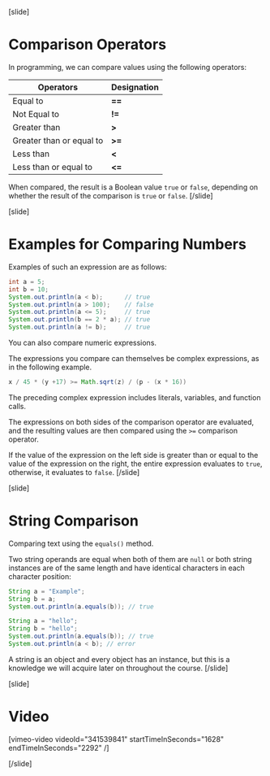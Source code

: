 [slide]
# Comparison Operators
In programming, we can compare values using the following operators:

|Operators|Designation|
|---------|-----------|
| Equal to |   **==** |
| Not Equal to |   **!=** |
| Greater than |   **>** |
| Greater than or equal to |   **>=** |
| Less than |   **<** |
| Less than or equal to |   **<=** |

When compared, the result is a Boolean value `true` or `false`, depending on whether the result of the comparison is `true` or `false`.
[/slide]

[slide]
# Examples for Comparing Numbers
Examples of such an expression are as follows:
```java live
int a = 5;
int b = 10;
System.out.println(a < b);      // true
System.out.println(a > 100);    // false
System.out.println(a <= 5);     // true
System.out.println(b == 2 * a); // true
System.out.println(a != b);     // true
```

You can also compare numeric expressions. 

The expressions you compare can themselves be complex expressions, as in the following example.

```java
x / 45 * (y +17) >= Math.sqrt(z) / (p - (x * 16))
```

The preceding complex expression includes literals, variables, and function calls. 

The expressions on both sides of the comparison operator are evaluated, and the resulting values are then compared using the `>=` comparison operator. 

If the value of the expression on the left side is greater than or equal to the value of the expression on the right, the entire expression evaluates to `true`, otherwise, it evaluates to `false`.
[/slide]

[slide]
# String Comparison
Comparing text using the `equals()` method.

Two string operands are equal when both of them are `null` or both string instances are of the same length and have identical characters in each character position:
```java live
String a = "Examplе";
String b = a;
System.out.println(a.equals(b)); // true
```

```java
String a = "hello";
String b = "hello";
System.out.println(a.equals(b)); // true
System.out.println(a < b); // error
```
A string is an object and every object has an instance, but this is a knowledge we will acquire later on throughout the course.
[/slide]

[slide]
# Video
[vimeo-video videoId="341539841" startTimeInSeconds="1628" endTimeInSeconds="2292" /]

[/slide]